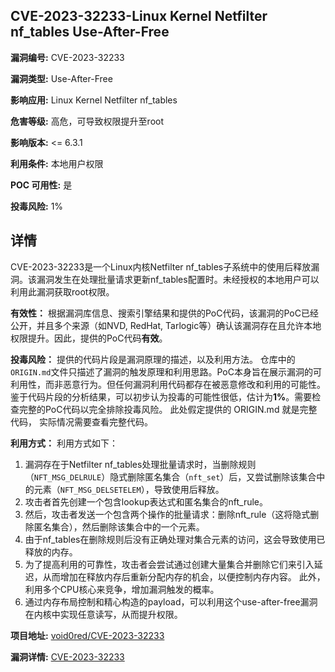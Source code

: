 ## CVE-2023-32233-Linux Kernel Netfilter nf_tables Use-After-Free

**漏洞编号:** CVE-2023-32233

**漏洞类型:** Use-After-Free

**影响应用:** Linux Kernel Netfilter nf_tables

**危害等级:** 高危，可导致权限提升至root

**影响版本:** <= 6.3.1

**利用条件:** 本地用户权限

**POC 可用性:** 是

**投毒风险:** 1%

## 详情

CVE-2023-32233是一个Linux内核Netfilter nf_tables子系统中的使用后释放漏洞。该漏洞发生在处理批量请求更新nf_tables配置时。未经授权的本地用户可以利用此漏洞获取root权限。

**有效性：**
根据漏洞库信息、搜索引擎结果和提供的PoC代码，该漏洞的PoC已经公开，并且多个来源（如NVD, RedHat, Tarlogic等）确认该漏洞存在且允许本地权限提升。因此，提供的PoC代码**有效**。

**投毒风险：**
提供的代码片段是漏洞原理的描述，以及利用方法。 仓库中的`ORIGIN.md`文件只描述了漏洞的触发原理和利用思路。PoC本身旨在展示漏洞的可利用性，而非恶意行为。但任何漏洞利用代码都存在被恶意修改和利用的可能性。鉴于代码片段的分析结果，可以初步认为投毒的可能性很低，估计为**1%**。需要检查完整的PoC代码以完全排除投毒风险。 此处假定提供的 ORIGIN.md 就是完整代码， 实际情况需要查看完整代码。

**利用方式：**
利用方式如下：
1.  漏洞存在于Netfilter nf_tables处理批量请求时，当删除规则（`NFT_MSG_DELRULE`）隐式删除匿名集合（`nft_set`）后，又尝试删除该集合中的元素（`NFT_MSG_DELSETELEM`），导致使用后释放。
2.  攻击者首先创建一个包含lookup表达式和匿名集合的nft_rule。
3.  然后，攻击者发送一个包含两个操作的批量请求：删除nft_rule（这将隐式删除匿名集合），然后删除该集合中的一个元素。
4.  由于nf_tables在删除规则后没有正确处理对集合元素的访问，这会导致使用已释放的内存。
5.  为了提高利用的可靠性，攻击者会尝试通过创建大量集合并删除它们来引入延迟，从而增加在释放内存后重新分配内存的机会，以便控制内存内容。 此外，利用多个CPU核心来竞争，增加漏洞触发的概率。
6. 通过内存布局控制和精心构造的payload，可以利用这个use-after-free漏洞在内核中实现任意读写，从而提升权限。

**项目地址:** [void0red/CVE-2023-32233](https://github.com/void0red/CVE-2023-32233)

**漏洞详情:** [CVE-2023-32233](https://nvd.nist.gov/vuln/detail/CVE-2023-32233)